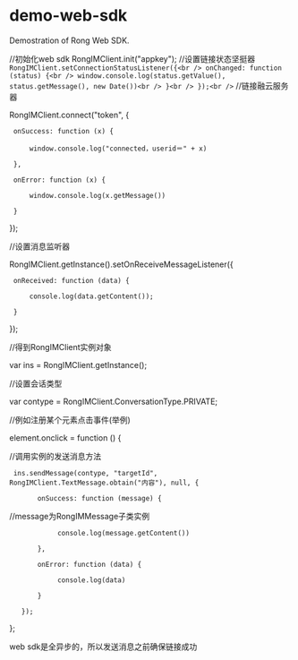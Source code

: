 demo-web-sdk
============

Demostration of Rong Web SDK.

//初始化web sdk
RongIMClient.init("appkey");
//设置链接状态坚挺器
`
RongIMClient.setConnectionStatusListener({<br />
     onChanged: function (status) {<br />
         window.console.log(status.getValue(), status.getMessage(), new Date())<br />
     }<br />
});<br />
`
//链接融云服务器

RongIMClient.connect("token", {

     onSuccess: function (x) {
     
         window.console.log("connected，userid＝" + x)
         
     },
     
     onError: function (x) {
     
         window.console.log(x.getMessage())
         
     }
     
});

//设置消息监听器

RongIMClient.getInstance().setOnReceiveMessageListener({

     onReceived: function (data) {
     
         console.log(data.getContent());
         
     }
     
});

//得到RongIMClient实例对象

var ins = RongIMClient.getInstance();

//设置会话类型

var contype = RongIMClient.ConversationType.PRIVATE;

//例如注册某个元素点击事件(举例)

element.onclick = function () {

//调用实例的发送消息方法

     ins.sendMessage(contype, "targetId", RongIMClient.TextMessage.obtain("内容"), null, {
     
           onSuccess: function (message) {
           
//message为RongIMMessage子类实例

                console.log(message.getContent())
                
           },
           
           onError: function (data) {
           
                console.log(data)
                
           }
           
       });
       
};

web sdk是全异步的，所以发送消息之前确保链接成功
